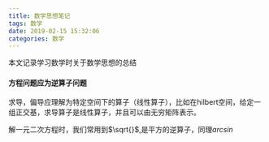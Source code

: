 ```yaml
---
title: 数学思想笔记
tags: 数学
date: 2019-02-15 15:32:06
categories: 数学
---
```


<script type="text/x-mathjax-config">
  MathJax.Hub.Config({tex2jax: {inlineMath: [['$','$'], ['\\(','\\)']]}});
</script>
<script type="text/javascript" async
  src="https://wujilingfeng.top/MathJax/MathJax.js?config=TeX-AMS_CHTML">
</script>

本文记录学习数学时关于数学思想的总结

#### 方程问题应为逆算子问题

求导，偏导应理解为特定空间下的算子（线性算子），比如在hilbert空间，给定一组正交基，求导算子是线性算子，并且可以由无穷矩阵表示。

解一元二次方程时，我们常用到$\sqrt{}$,是平方的逆算子，同理$arcsin$

<!--more-->

#### 

